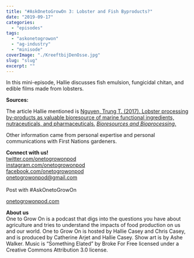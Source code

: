 ```yaml
---
title: "#AskOnetoGrowOn 3: Lobster and Fish Byproducts?"
date: "2019-09-17"
categories: 
  - "episodes"
tags: 
  - "askonetogrowon"
  - "ag-industry"
  - "minisode"
coverImage: "./KreeftbijDenOsse.jpg"
slug: "slug"
excerpt: ""
---
```


In this mini-episode, Hallie discusses fish emulsion, fungicidal chitan, and edible films made from lobsters.

**Sources:**

The article Hallie mentioned is [Nguyen, Trung T. (2017). Lobster processing by-products as valuable bioresource of marine functional ingredients, nutraceuticals, and pharmaceuticals.](https://link.springer.com/article/10.1186/s40643-017-0157-5) _[Bioresources and Bioprocessing](https://link.springer.com/article/10.1186/s40643-017-0157-5)_[.](https://link.springer.com/article/10.1186/s40643-017-0157-5)

Other information came from personal expertise and personal communications with First Nations gardeners.

**Connect with us!**  
[twitter.com/onetogrowonpod](https://twitter.com/onetogrowonpod)  
[instagram.com/onetogrowonpod  
](https://instagram.com/onetogrowonpod)[facebook.com/onetogrowonpod  
](https://facebook.com/onetogrowonpod)[onetogrowonpod@gmail.com  
](mailto:onetogrowonpod@gmail.com)  
Post with #AskOnetoGrowOn

[onetogrowonpod.com](http://onetogrowonpod.com/)

**About us**  
One to Grow On is a podcast that digs into the questions you have about agriculture and tries to understand the impacts of food production on us and our world. One to Grow On is hosted by Hallie Casey and Chris Casey, and is produced by Catherine Arjet and Hallie Casey. Show art is by Ashe Walker. Music is “Something Elated” by Broke For Free licensed under a Creative Commons Attribution 3.0 license.
